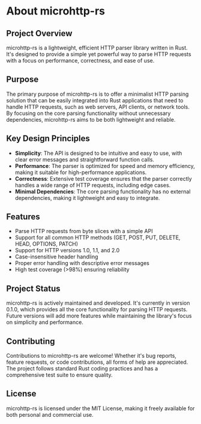 # About microhttp-rs

## Project Overview
microhttp-rs is a lightweight, efficient HTTP parser library written in Rust. It's designed to provide a simple yet powerful way to parse HTTP requests with a focus on performance, correctness, and ease of use.

## Purpose
The primary purpose of microhttp-rs is to offer a minimalist HTTP parsing solution that can be easily integrated into Rust applications that need to handle HTTP requests, such as web servers, API clients, or network tools. By focusing on the core parsing functionality without unnecessary dependencies, microhttp-rs aims to be both lightweight and reliable.

## Key Design Principles
- **Simplicity**: The API is designed to be intuitive and easy to use, with clear error messages and straightforward function calls.
- **Performance**: The parser is optimized for speed and memory efficiency, making it suitable for high-performance applications.
- **Correctness**: Extensive test coverage ensures that the parser correctly handles a wide range of HTTP requests, including edge cases.
- **Minimal Dependencies**: The core parsing functionality has no external dependencies, making it lightweight and easy to integrate.

## Features
- Parse HTTP requests from byte slices with a simple API
- Support for all common HTTP methods (GET, POST, PUT, DELETE, HEAD, OPTIONS, PATCH)
- Support for HTTP versions 1.0, 1.1, and 2.0
- Case-insensitive header handling
- Proper error handling with descriptive error messages
- High test coverage (>98%) ensuring reliability

## Project Status
microhttp-rs is actively maintained and developed. It's currently in version 0.1.0, which provides all the core functionality for parsing HTTP requests. Future versions will add more features while maintaining the library's focus on simplicity and performance.

## Contributing
Contributions to microhttp-rs are welcome! Whether it's bug reports, feature requests, or code contributions, all forms of help are appreciated. The project follows standard Rust coding practices and has a comprehensive test suite to ensure quality.

## License
microhttp-rs is licensed under the MIT License, making it freely available for both personal and commercial use.